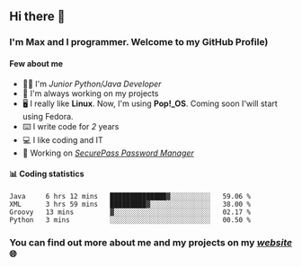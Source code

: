 ## Hi there 👋
### I'm Max and I programmer. Welcome to my GitHub Profile)

#### **Few about me**
- 👨‍💻 I'm _Junior Python/Java Developer_
- 📁 I'm always working on my projects
- 🖥️ I really like **Linux**. Now, I'm using **Pop!_OS**. Coming soon I'will start using Fedora.
- ⌨️ I write code for _2_ years
- 💻 I like coding and IT
- 📃 Working on *[SecurePass Password Manager](https://github.com/merive/SecurePass)*

#### 📊 **Coding statistics**
<!--START_SECTION:waka-->
```text
Java     6 hrs 12 mins   ██████████████▓░░░░░░░░░░   59.06 % 
XML      3 hrs 59 mins   █████████▓░░░░░░░░░░░░░░░   38.00 % 
Groovy   13 mins         ▓░░░░░░░░░░░░░░░░░░░░░░░░   02.17 % 
Python   3 mins          ░░░░░░░░░░░░░░░░░░░░░░░░░   00.50 % 
```
<!--END_SECTION:waka-->

### **You can find out more about me and my projects on my _[website](https://merive.herokuapp.com/)_ 🌐**
